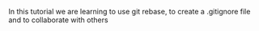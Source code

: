 In this tutorial we are learning to use git rebase, to create a .gitignore file and to collaborate with others